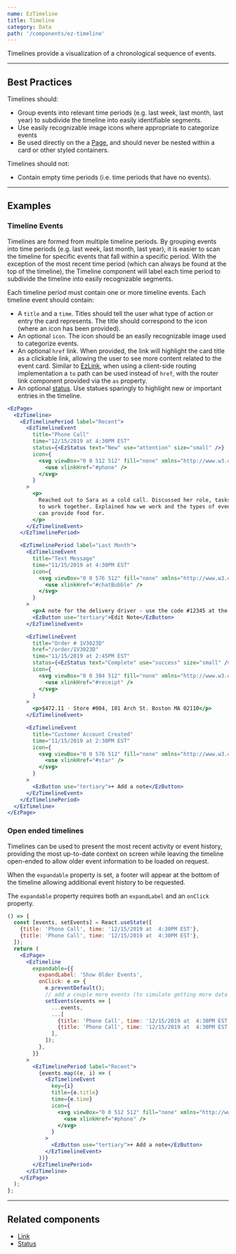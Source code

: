 ```yaml
---
name: EzTimeline
title: Timeline
category: Data
path: '/components/ez-timeline'
---
```


Timelines provide a visualization of a chronological sequence of events.

---

## Best Practices

Timelines should:

- Group events into relevant time periods (e.g. last week, last month, last year) to subdivide the timeline into easily identifiable segments.
- Use easily recognizable image icons where appropriate to categorize events
- Be used directly on the a [Page](/components/EzPage), and should never be nested within a card or other styled containers.

Timelines should not:

- Contain empty time periods (i.e. time periods that have no events).

---

## Examples

### Timeline Events

Timelines are formed from multiple timeline periods. By grouping events into time periods (e.g. last week, last month, last year), it is easier to scan the timeline for specific events that fall within a specific period. With the exception of the most recent time period (which can always be found at the top of the timeline), the Timeline component will label each time period to subdivide the timeline into easily recognizable segments.

Each timeline period must contain one or more timeline events. Each timeline event should contain:

- A `title` and a `time`. Titles should tell the user what type of action or entry the card represents. The title should correspond to the icon (where an icon has been provided).
- An optional `icon`. The icon should be an easily recognizable image used to categorize events.
- An optional `href` link. When provided, the link will highlight the card title as a clickable link, allowing the user to see more content related to the event card. Similar to [EzLink](/components/ez-link), when using a client-side routing implementation a `to` path can be used instead of `href`, with the router link component provided via the `as` property.
- An optional [status](/components/ez-status). Use statues sparingly to highlight new or important entries in the timeline.

```jsx
<EzPage>
  <EzTimeline>
    <EzTimelinePeriod label="Recent">
      <EzTimelineEvent
        title="Phone Call"
        time="12/15/2019 at 4:30PM EST"
        status={<EzStatus text="New" use="attention" size="small" />}
        icon={
          <svg viewBox="0 0 512 512" fill="none" xmlns="http://www.w3.org/2000/svg">
            <use xlinkHref="#phone" />
          </svg>
        }
      >
        <p>
          Reached out to Sara as a cold call. Discussed her role, tasks and potential opportunities
          to work together. Explained how we work and the types of events and event sizes that we
          can provide food for.
        </p>
      </EzTimelineEvent>
    </EzTimelinePeriod>

    <EzTimelinePeriod label="Last Month">
      <EzTimelineEvent
        title="Text Message"
        time="11/15/2019 at 4:30PM EST"
        icon={
          <svg viewBox="0 0 576 512" fill="none" xmlns="http://www.w3.org/2000/svg">
            <use xlinkHref="#chatBubble" />
          </svg>
        }
      >
        <p>A note for the delivery driver - use the code #12345 at the door for access.</p>
        <EzButton use="tertiary">Edit Note</EzButton>
      </EzTimelineEvent>

      <EzTimelineEvent
        title="Order # 1V3023D"
        href="/order/1V3023D"
        time="11/15/2019 at 2:45PM EST"
        status={<EzStatus text="Complete" use="success" size="small" />}
        icon={
          <svg viewBox="0 0 384 512" fill="none" xmlns="http://www.w3.org/2000/svg">
            <use xlinkHref="#receipt" />
          </svg>
        }
      >
        <p>$472.11 · Store #004, 101 Arch St. Boston MA 02110</p>
      </EzTimelineEvent>

      <EzTimelineEvent
        title="Customer Account Created"
        time="11/15/2019 at 2:30PM EST"
        icon={
          <svg viewBox="0 0 576 512" fill="none" xmlns="http://www.w3.org/2000/svg">
            <use xlinkHref="#star" />
          </svg>
        }
      >
        <EzButton use="tertiary">+ Add a note</EzButton>
      </EzTimelineEvent>
    </EzTimelinePeriod>
  </EzTimeline>
</EzPage>
```

### Open ended timelines

Timelines can be used to present the most recent activity or event history, providing the most up-to-date context on screen while leaving the timeline open-ended to allow older event information to be loaded on request.

When the `expandable` property is set, a footer will appear at the bottom of the timeline allowing additional event history to be requested.

The `expandable` property requires both an `expandLabel` and an `onClick` property.

```jsx
() => {
  const [events, setEvents] = React.useState([
    {title: 'Phone Call', time: '12/15/2019 at  4:30PM EST'},
    {title: 'Phone Call', time: '12/15/2019 at  4:30PM EST'},
  ]);
  return (
    <EzPage>
      <EzTimeline
        expandable={{
          expandLabel: 'Show Older Events',
          onClick: e => {
            e.preventDefault();
            // add a couple more events (to simulate getting more data from an API call)
            setEvents(events => [
              ...events,
              ...[
                {title: 'Phone Call', time: '12/15/2019 at  4:30PM EST'},
                {title: 'Phone Call', time: '12/15/2019 at  4:30PM EST'},
              ],
            ]);
          },
        }}
      >
        <EzTimelinePeriod label="Recent">
          {events.map((e, i) => (
            <EzTimelineEvent
              key={i}
              title={e.title}
              time={e.time}
              icon={
                <svg viewBox="0 0 512 512" fill="none" xmlns="http://www.w3.org/2000/svg">
                  <use xlinkHref="#phone" />
                </svg>
              }
            >
              <EzButton use="tertiary">+ Add a note</EzButton>
            </EzTimelineEvent>
          ))}
        </EzTimelinePeriod>
      </EzTimeline>
    </EzPage>
  );
};
```

---

## Related components

- [Link](/components/ez-link)
- [Status](/components/ez-status)
